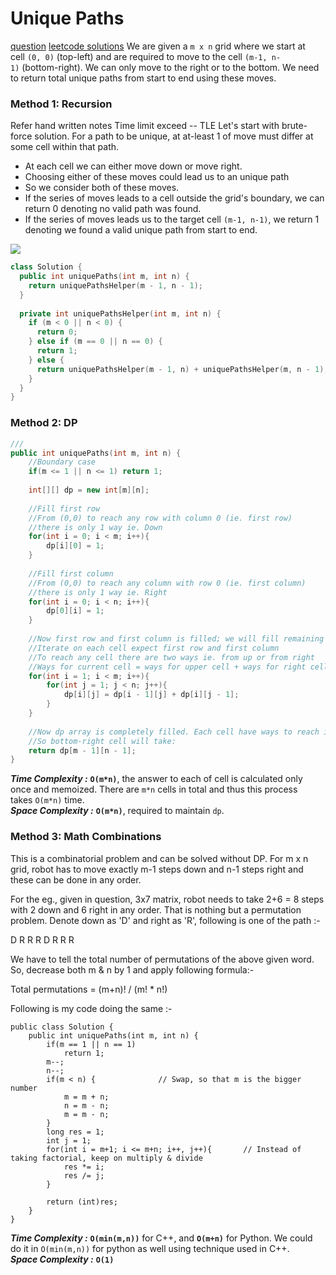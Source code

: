 # Unique Paths
[question](https://leetcode.com/problems/unique-paths/)
[leetcode solutions](https://leetcode.com/problems/unique-paths/discuss/1581998/C%2B%2BPython-5-Simple-Solutions-w-Explanation-or-Optimization-from-Brute-Force-to-DP-to-Math)
We are given a `m x n` grid where we start at cell `(0, 0)` (top-left) and are required to move to the cell `(m-1, n-1)` (bottom-right). We can only move to the right or to the bottom. We need to return total unique paths from start to end using these moves.

### Method 1: Recursion 

Refer hand written notes
Time limit exceed -- TLE 
Let's start with brute-force solution. For a path to be unique, at at-least 1 of move must differ at some cell within that path.

-   At each cell we can either move down or move right.
-   Choosing either of these moves could lead us to an unique path
-   So we consider both of these moves.
-   If the series of moves leads to a cell outside the grid's boundary, we can return 0 denoting no valid path was found.
-   If the series of moves leads us to the target cell `(m-1, n-1)`, we return 1 denoting we found a valid unique path from start to end.

![](https://assets.leetcode.com/users/images/d974e3c6-3aca-4652-9811-d5505d963526_1637119284.4824865.png)
```cpp
class Solution {
  public int uniquePaths(int m, int n) {
    return uniquePathsHelper(m - 1, n - 1);
  }
  
  private int uniquePathsHelper(int m, int n) {
    if (m < 0 || n < 0) {
      return 0;       
    } else if (m == 0 || n == 0) {
      return 1;
    } else {
      return uniquePathsHelper(m - 1, n) + uniquePathsHelper(m, n - 1);
    }
  }
}
```



### Method 2: DP 

```cpp
/// 
public int uniquePaths(int m, int n) {
    //Boundary case
    if(m <= 1 || n <= 1) return 1;
    
    int[][] dp = new int[m][n];
    
    //Fill first row
    //From (0,0) to reach any row with column 0 (ie. first row) 
    //there is only 1 way ie. Down
    for(int i = 0; i < m; i++){
        dp[i][0] = 1;
    }
    
    //Fill first column
    //From (0,0) to reach any column with row 0 (ie. first column) 
    //there is only 1 way ie. Right
    for(int i = 0; i < n; i++){
        dp[0][i] = 1;
    }
    
    //Now first row and first column is filled; we will fill remaining cells
    //Iterate on each cell expect first row and first column
    //To reach any cell there are two ways ie. from up or from right
    //Ways for current cell = ways for upper cell + ways for right cell
    for(int i = 1; i < m; i++){
        for(int j = 1; j < n; j++){
            dp[i][j] = dp[i - 1][j] + dp[i][j - 1];
        }
    }
    
    //Now dp array is completely filled. Each cell have ways to reach itself.
    //So bottom-right cell will take:
    return dp[m - 1][n - 1];
}
```

_**Time Complexity :**_ **`O(m*n)`**, the answer to each of cell is calculated only once and memoized. There are `m*n` cells in total and thus this process takes `O(m*n)` time.  
_**Space Complexity :**_ **`O(m*n)`**, required to maintain `dp`.

### Method 3: Math Combinations
This is a combinatorial problem and can be solved without DP. For m x n grid, robot has to move exactly m-1 steps down and n-1 steps right and these can be done in any order.

For the eg., given in question, 3x7 matrix, robot needs to take 2+6 = 8 steps with 2 down and 6 right in any order. That is nothing but a permutation problem. Denote down as 'D' and right as 'R', following is one of the path :-

D R R R D R R R

We have to tell the total number of permutations of the above given word. So, decrease both m & n by 1 and apply following formula:-

Total permutations = (m+n)! / (m! * n!)

Following is my code doing the same :-

```
public class Solution {
    public int uniquePaths(int m, int n) {
        if(m == 1 || n == 1)
            return 1;
        m--;
        n--;
        if(m < n) {              // Swap, so that m is the bigger number
            m = m + n;
            n = m - n;
            m = m - n;
        }
        long res = 1;
        int j = 1;
        for(int i = m+1; i <= m+n; i++, j++){       // Instead of taking factorial, keep on multiply & divide
            res *= i;
            res /= j;
        }
            
        return (int)res;
    }
}
```
_**Time Complexity :**_ **`O(min(m,n))`** for C++, and **`O(m+n)`** for Python. We could do it in `O(min(m,n))` for python as well using technique used in C++.  
_**Space Complexity :**_ **`O(1)`**
	

